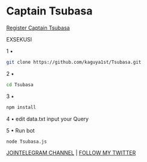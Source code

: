 # Captain Tsubasa
[Register Captain Tsubasa](https://t.me/TsubasaRivalsBot/start?startapp=inviter_id-5125640256)

EXSEKUSI

1 •
```BASH
git clone https://github.com/kaguya1st/Tsubasa.git
```
2 •
```bash
cd Tsubasa 
```
3 • 
```bash
npm install
```
4 • edit data.txt  input your Query 

5 • Run bot
```bash
node Tsubasa.js
```

[ JOINTELEGRAM CHANNEL](https://t.me/Pumpbtcxyz)
| [FOLLOW MY TWITTER](https://x.com/Nhia1st)
    
